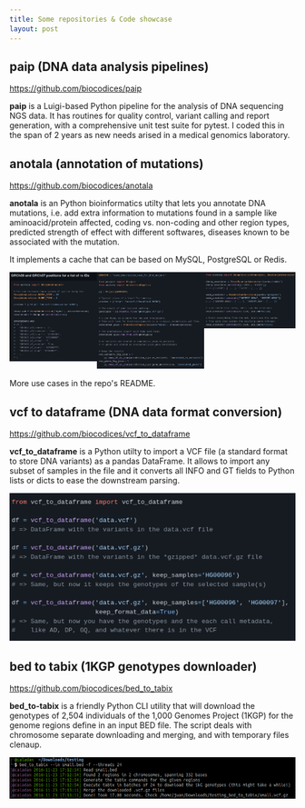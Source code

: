 ```yaml
---
title: Some repositories & Code showcase
layout: post
---
```


## paip (DNA data analysis pipelines)

<a href="https://github.com/biocodices/paip" target="_blank">
  https://github.com/biocodices/paip
</a>

<strong>paip</strong> is a Luigi-based Python pipeline for the analysis of DNA
sequencing NGS data. It has routines for quality control, variant calling and
report generation, with a comprehensive unit test suite for pytest. I coded
this in the span of 2 years as new needs arised in a medical genomics
laboratory.

## anotala (annotation of mutations)

<a href="https://github.com/biocodices/anotala" target="_blank">
  https://github.com/biocodices/anotala
</a>

<strong>anotala</strong> is an Python bioinformatics utilty that lets you
annotate DNA mutations, i.e. add extra information to mutations found in a
sample like aminoacid/protein affected, coding vs. non-coding and other region
types, predicted strength of effect with different softwares, diseases
known to be associated with the mutation.

It implements a cache that can be based on MySQL, PostgreSQL or Redis.

<div style="display: flex;">
  <div class="showcase-img">
    <a href="/images/repos/anotala-code.png">
      <img src="/images/repos/anotala-code.png">
    </a>
  </div>
  <div class="showcase-img">
    <a href="/images/repos/anotala-code-2.png">
      <img src="/images/repos/anotala-code-2.png">
    </a>
  </div>
  <div class="showcase-img">
    <a href="/images/repos/anotala-code-3.png">
      <img src="/images/repos/anotala-code-3.png">
    </a>
  </div>
</div>

More use cases in the repo's README.


## vcf to dataframe (DNA data format conversion)

<a href="https://github.com/biocodices/vcf_to_dataframe" target="_blank">
  https://github.com/biocodices/vcf_to_dataframe
</a>

<strong>vcf_to_dataframe</strong> is a Python utilty to import a VCF file
(a standard format to store DNA variants) as a pandas DataFrame. It allows
to import any subset of samples in the file and it converts all INFO and GT
fields to Python lists or dicts to ease the downstream parsing.

<div class="showcase-img">
<a href="/images/repos/vcf_to_dataframe.png">
    <img src="/images/repos/vcf_to_dataframe.png">
</a>
</div>

## bed to tabix (1KGP genotypes downloader)

<a href="https://github.com/biocodices/bed_to_tabix">
  https://github.com/biocodices/bed_to_tabix
</a>

<strong>bed_to-tabix</strong> is a friendly Python CLI utility that will
download the genotypes of 2,504 individuals of the 1,000 Genomes Project (1KGP)
for the genome regions define in an input BED file. The script deals with
chromosome separate downloading and merging, and with temporary files clenaup.

<div class="showcase-img">
  <a href="/images/repos/bed_to_tabix.png">
    <img src="/images/repos/bed_to_tabix.png">
  </a>
</div>
